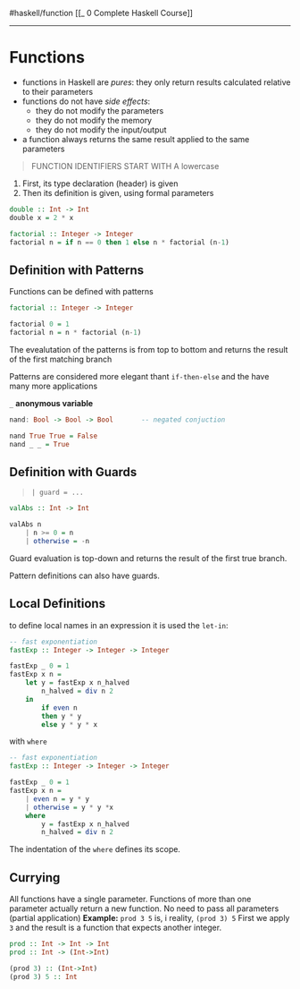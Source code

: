 #haskell/function 
[[_ 0 Complete Haskell Course]]


---
# Functions

- functions in Haskell are *pures*: they only return results calculated relative to their parameters
- functions do not have *side effects*:
	- they do not modify the parameters
	- they do not modify the memory 
	- they do not modify the input/output
- a function always returns the same result applied to the same parameters

>	FUNCTION IDENTIFIERS START WITH A lowercase

1. First, its type declaration (header) is given
2. Then its definition is given, using formal parameters

```haskell
double :: Int -> Int
double x = 2 * x

factorial :: Integer -> Integer
factorial n = if n == 0 then 1 else n * factorial (n-1)
```

## Definition with Patterns
Functions can be defined with patterns
```haskell
factorial :: Integer -> Integer

factorial 0 = 1
factorial n = n * factorial (n-1)
```
The evealutation of the patterns is from top to bottom and returns the result of the first matching branch

Patterns are considered more elegant thant `if-then-else` and the have many more applications

`_` **anonymous variable**
```haskell
nand: Bool -> Bool -> Bool       -- negated conjuction

nand True True = False
nand _ _ = True
```

## Definition with Guards

> `| guard = ...`

```haskell
valAbs :: Int -> Int

valAbs n
	| n >= 0 = n
	| otherwise = -n
```
Guard evaluation is top-down and returns the result of the first true branch.

Pattern definitions can also have guards.

## Local Definitions
to define local names in an expression it is used the `let-in`:
```haskell
-- fast exponentiation
fastExp :: Integer -> Integer -> Integer

fastExp _ 0 = 1
fastExp x n = 
	let y = fastExp x n_halved
		n_halved = div n 2
	in
		if even n
		then y * y
		else y * y * x
```

with `where`
```haskell
-- fast exponentiation
fastExp :: Integer -> Integer -> Integer

fastExp _ 0 = 1
fastExp x n = 
	| even n = y * y
	| otherwise = y * y *x
	where
		y = fastExp x n_halved
		n_halved = div n 2
```

The indentation of the `where` defines its scope.

## Currying
All functions have a single parameter.
Functions of more than one parameter actually return a new function.
No need to pass all parameters (partial application)
**Example:**
`prod 3 5` is, i reality, `(prod 3) 5` First we apply `3` and the result is a function that expects another integer.

```haskell
prod :: Int -> Int -> Int
prod :: Int -> (Int->Int)

(prod 3) :: (Int->Int)
(prod 3) 5 :: Int
```





